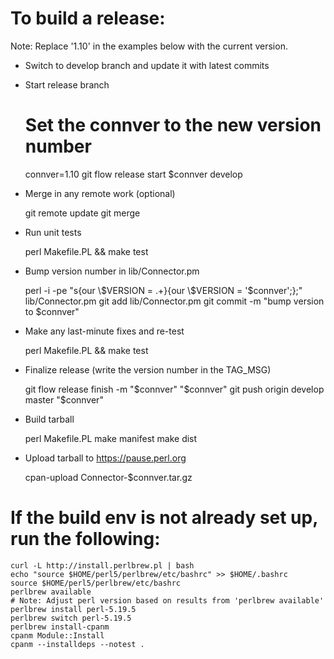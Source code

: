 # To build a release:

Note: Replace '1.10' in the examples below with the current version.

* Switch to develop branch and update it with latest commits

* Start release branch

    # Set the connver to the new version number
    connver=1.10
    git flow release start $connver develop

* Merge in any remote work (optional)

    git remote update
    git merge <remote-branch>

* Run unit tests

    perl Makefile.PL && make test

* Bump version number in lib/Connector.pm

    perl -i -pe "s{our \\\$VERSION = .+}{our \\\$VERSION = '$connver';};" \
        lib/Connector.pm
    git add lib/Connector.pm
    git commit -m "bump version to $connver"

* Make any last-minute fixes and re-test

    perl Makefile.PL && make test

* Finalize release (write the version number in the TAG\_MSG)

    git flow release finish -m "$connver" "$connver"
    git push origin develop master "$connver"

* Build tarball

    perl Makefile.PL
    make manifest
    make dist

* Upload tarball to https://pause.perl.org

    cpan-upload Connector-$connver.tar.gz

# If the build env is not already set up, run the following:

    curl -L http://install.perlbrew.pl | bash
    echo "source $HOME/perl5/perlbrew/etc/bashrc" >> $HOME/.bashrc
    source $HOME/perl5/perlbrew/etc/bashrc
    perlbrew available
    # Note: Adjust perl version based on results from 'perlbrew available'
    perlbrew install perl-5.19.5
    perlbrew switch perl-5.19.5
    perlbrew install-cpanm
    cpanm Module::Install
    cpanm --installdeps --notest .


